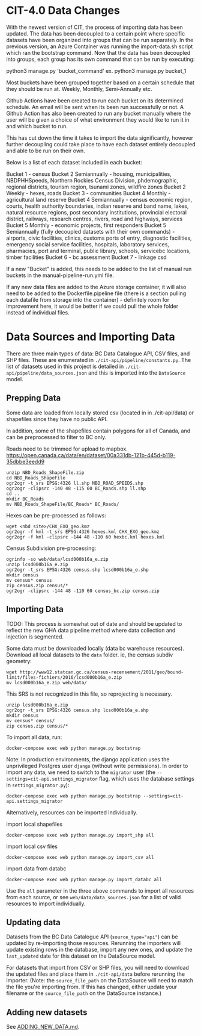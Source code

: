# CIT-4.0 Data Changes
With the newest version of CIT, the process of importing data has been updated. The data has been decoupled to a certain point where specific datasets have been organized into groups that can be run separately. In the previous version, an Azure Container was running the import-data.sh script which ran the bootstrap command. Now that the data has been decoupled into groups, each group has its own command that can be run by executing:


python3 manage.py 'bucket_command' ex. python3 manage.py bucket_1

Most buckets have been grouped together based on a certain schedule that they should be run at. Weekly, Monthly, Semi-Annually etc.

Github Actions have been created to run each bucket on its determined schedule. An email will be sent when its been run successfully or not. A Github Action has also been created to run any bucket manually where the user will be given a choice of what environment they would like to run it in and which bucket to run.

This has cut down the time it takes to import the data significantly, however further decoupling could take place to have each dataset entirely decoupled and able to be run on their own.

Below is a list of each dataset included in each bucket:

Bucket 1 - census
Bucket 2 Semiannually - housing, municipalities, NBDPHHSpeeds, Northern Rockies Census Division, phdemographic, regional districts, tourism region, tsunami zones, wildfire zones
Bucket 2 Weekly - hexes, roads
Bucket 3 - communities
Bucket 4 Monthly - agricultural land reserve
Bucket 4 Semiannually - census economic region, courts, health authority boundaries, indian reserve and band name, lakes, natural resource regions, post secondary institutions, provincial electoral district, railways, research centres, rivers, road and highways, services
Bucket 5 Monthly - economic projects, first responders
Bucket 5 Semiannually (fully decoupled datasets with their own commands) - airports, civic facilities, clinics, customs ports of entry, diagnostic facilities, emergency social service facilities, hospitals, laboratory services, pharmacies, port and terminal, public library, schools, servicebc locations, timber facilities
Bucket 6 - bc assessment
Bucket 7 - linkage csd

If a new "Bucket" is added, this needs to be added to the list of manual run buckets in the manual-pipeline-run.yml file.

If any new data files are added to the Azure storage container, it will also need to be added to the Dockerfile.pipeline file (there is a section pulling each datafile from storage into the container) - definitely room for improvement here, it would be better if we could pull the whole folder instead of individual files.

# Data Sources and Importing Data

There are three main types of data: BC Data Catalogue API, CSV files, and SHP files. These are enumerated in `./cit-api/pipeline/constants.py`. The list of datasets used in this project is detailed in `./cit-api/pipeline/data_sources.json` and this is imported into the `DataSource` model.

## Prepping Data

Some data are loaded from locally stored csv (located in in ./cit-api/data) or shapefiles since they have no public API.

In addition, some of the shapefiles contain polygons for all of Canada, and can be preprocessed to filter to BC only.

Roads need to be trimmed for upload to mapbox.
https://open.canada.ca/data/en/dataset/00a331db-121b-445d-b119-35dbbe3eedd9

```
unzip NBD_Roads_ShapeFile.zip
cd NBD_Roads_ShapeFile
ogr2ogr -t_srs EPSG:4326 ll.shp NBD_ROAD_SPEEDS.shp
ogr2ogr -clipsrc -140 48 -115 60 BC_Roads.shp ll.shp
cd ..
mkdir BC_Roads
mv NBD_Roads_ShapeFile/BC_Roads* BC_Roads/
```

Hexes can be pre-processed as follows:

```
wget <nbd site>/CHX_EXO_geo.kmz
ogr2ogr -f kml -t_srs EPSG:4326 hexes.kml CHX_EXO_geo.kmz
ogr2ogr -f kml -clipsrc -144 48 -110 60 hexbc.kml hexes.kml
```

Census Subdivision pre-processing:

```
ogrinfo -so web/data/lcsd000b16a_e.zip
unzip lcsd000b16a_e.zip
ogr2ogr -t_srs EPSG:4326 census.shp lcsd000b16a_e.shp
mkdir census
mv census* census
zip census.zip census/*
ogr2ogr -clipsrc -144 48 -110 60 census_bc.zip census.zip
```

## Importing Data
TODO: This process is somewhat out of date and should be updated to reflect the new GHA data pipeline method where data collection and injection is segmented.


Some data must be downloaded locally (data bc warehouse resources). Download all local datasets to the `data` folder. ie, the census subdiv geometry:

```
wget http://www12.statcan.gc.ca/census-recensement/2011/geo/bound-limit/files-fichiers/2016/lcsd000b16a_e.zip
mv lcsd000b16a_e.zip web/data/
```

This SRS is not recognized in this file, so reprojecting is necessary.

```
unzip lcsd000b16a_e.zip
ogr2ogr -t_srs EPSG:4326 census.shp lcsd000b16a_e.shp
mkdir census
mv census* census/
zip census.zip census/*
```

To import all data, run:

```
docker-compose exec web python manage.py bootstrap
```

Note: In production environments, the django application uses the unprivileged Postgres user `django` (without write permissions). In order to import any data, we need to switch to the `migrator` user (the `--settings=cit-api.settings_migrator` flag, which uses the database settings in `settings_migrator.py`):

```
docker-compose exec web python manage.py bootstrap --settings=cit-api.settings_migrator
```

Alternatively, resources can be imported individually.

import local shapefiles

```
docker-compose exec web python manage.py import_shp all
```

import local csv files

```
docker-compose exec web python manage.py import_csv all
```

import data from databc

```
docker-compose exec web python manage.py import_databc all
```

Use the `all` parameter in the three above commands to import all resources from each source, or see `web/data/data_sources.json` for a list of valid resources to import individually.

## Updating data

Datasets from the BC Data Catalogue API (`source_type="api"`) can be updated by re-importing those resources. Rerunning the importers will update existing rows in the database, import any new ones, and update the `last_updated` date for this dataset on the DataSource model.

For datasets that import from CSV or SHP files, you will need to download the updated files and place them in `./cit-api/data` before rerunning the importer. (Note: the `source_file_path` on the DataSource will need to match the file you're importing from. If this has changed, either update your filename or the `source_file_path` on the DataSource instance.)

## Adding new datasets

See [ADDING_NEW_DATA.md](ADDING_NEW_DATA.md).
